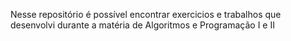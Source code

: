 Nesse repositório é possível encontrar exercicios e trabalhos que desenvolvi durante a matéria de Algoritmos e Programação I e II
